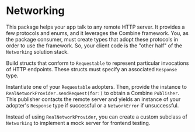# Networking

This package helps your app talk to any remote HTTP server.  It provides a few protocols and enums, and it leverages the Combine framework.  You, as the package consumer, must create types that adopt these protocols in order to use the framework.  So, your client code is the "other half" of the `Networking` solution stack. 

Build structs that conform to `Requestable` to represent particular invocations of HTTP endpoints.  These structs must specify an associated `Response` type.

Instantiate one of your `Requestable` adopters.  Then, provide the instance to `RealNetworkProvider.sendRequest(for:)` to obtain a Combine `Publisher`.  This publisher contacts the remote server and yields an instance of your adopter's `Response` type if successful or a `NetworkError` if unsuccessful.

Instead of using `RealNetworkProvider`, you can create a custom subclass of `Networking` to implement a mock server for frontend testing.
